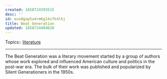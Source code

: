 ```yaml
---
created: 1658724393515
desc: ''
id: evo0gop5u4rm6g14sfk4lhj
title: Beat Generation
updated: 1658724404628
---
```

   
Topics::  [literature](../topics/literature.md)   
   
   
---   
   
The Beat Generation was a literary movement started by a group of authors whose work explored and influenced American culture and politics in the post-war era. The bulk of their work was published and popularized by Silent Generationers in the 1950s.